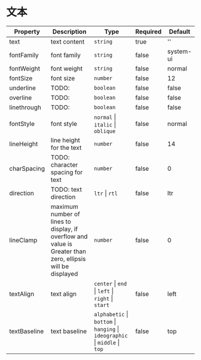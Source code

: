 # 文本

| Property    | Description                      | Type                                      | Required | Default   |
| ----------- | -------------------------------- | ----------------------------------------- | -------- | --------- |
| text        | text content                     | `string`                                  | true    | ''        |
| fontFamily  | font family                      | `string`                                  | false    | system-ui |
| fontWeight  | font weight                      | `string`                                  | false    | normal    |
| fontSize    | font size                        | `number`                                  | false    | 12        |
| underline   | TODO:                            | `boolean`                                 | false    | false     |
| overline    | TODO:                            | `boolean`                                 | false    | false     |
| linethrough | TODO:                            | `boolean`                                 | false    | false     |
| fontStyle   | font style                       | `normal` &#124; `italic` &#124; `oblique` | false    | normal    |
| lineHeight  | line height for the text         | `number`                                  | false    | 14        |
| charSpacing | TODO: character spacing for text | `number`                                  | false    | 0         |
| direction   | TODO: text direction             | `ltr` &#124; `rtl`                        | false    | ltr       |
| lineClamp | maximum number of lines to display, if overflow and value is Greater than zero, ellipsis will be displayed | `number` | false | 0 | 
| textAlign | text align | `center` &#124; `end` &#124; `left` &#124; `right` &#124; `start` | false | left |
| textBaseline | text baseline | `alphabetic`  &#124; `bottom`  &#124; `hanging`  &#124; `ideographic`  &#124; `middle`  &#124; `top` | false | top |
